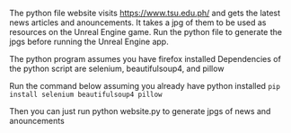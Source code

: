 The python file website visits https://www.tsu.edu.ph/ and gets the latest news articles and anouncements. It takes a jpg of them to be used as resources on the Unreal Engine game.
Run the python file to generate the jpgs before running the Unreal Engine app.

The python program assumes you have firefox installed
Dependencies of the python script are selenium, beautifulsoup4, and pillow

Run the command below assuming you already have python installed
```pip install selenium beautifulsoup4 pillow```

Then you can just run python website.py to generate jpgs of news and anouncements

